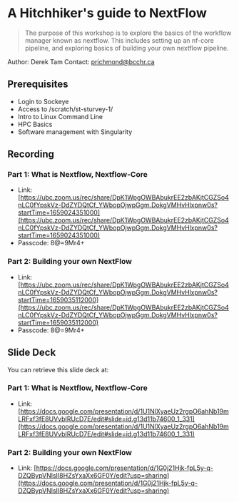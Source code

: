 # A Hitchhiker's guide to NextFlow

> The purpose of this workshop is to explore the basics of the workflow manager known as nextflow. This includes setting up an nf-core pipeline, and exploring basics of building your own nextflow pipeline.

Author: Derek Tam
Contact: prichmond@bcchr.ca

## Prerequisites
- Login to Sockeye
- Access to /scratch/st-sturvey-1/
- Intro to Linux Command Line
- HPC Basics
- Software management with Singularity

## Recording
### Part 1: What is Nextflow, Nextflow-Core
- Link: [https://ubc.zoom.us/rec/share/DpK1WpgOWBAbukrEE2zbAKjtCGZSo4nLC0fYpskVz-DdZYDQtCf_YWbopOjwpGgm.DokgVMHvHlxpnw0s?startTime=1659024351000](https://ubc.zoom.us/rec/share/DpK1WpgOWBAbukrEE2zbAKjtCGZSo4nLC0fYpskVz-DdZYDQtCf_YWbopOjwpGgm.DokgVMHvHlxpnw0s?startTime=1659024351000)
- Passcode: 8@=9Mr4+
### Part 2: Building your own NextFlow
- Link: [https://ubc.zoom.us/rec/share/DpK1WpgOWBAbukrEE2zbAKjtCGZSo4nLC0fYpskVz-DdZYDQtCf_YWbopOjwpGgm.DokgVMHvHlxpnw0s?startTime=1659035112000](https://ubc.zoom.us/rec/share/DpK1WpgOWBAbukrEE2zbAKjtCGZSo4nLC0fYpskVz-DdZYDQtCf_YWbopOjwpGgm.DokgVMHvHlxpnw0s?startTime=1659035112000)
- Passcode: 8@=9Mr4+

## Slide Deck
You can retrieve this slide deck at: 
### Part 1: What is Nextflow, Nextflow-Core
- Link: [https://docs.google.com/presentation/d/1U1NlXyaeUz2rgpO6ahNb19mLRFxf3fE8UVvbIRUcD7E/edit#slide=id.g13d11b74600_1_331](https://docs.google.com/presentation/d/1U1NlXyaeUz2rgpO6ahNb19mLRFxf3fE8UVvbIRUcD7E/edit#slide=id.g13d11b74600_1_331)

### Part 2: Building your own NextFlow
- Link: [https://docs.google.com/presentation/d/1G0j21Hjk-fpL5y-q-DZQBypVNlsII8HZsYxaXx6GF0Y/edit?usp=sharing](https://docs.google.com/presentation/d/1G0j21Hjk-fpL5y-q-DZQBypVNlsII8HZsYxaXx6GF0Y/edit?usp=sharing)


